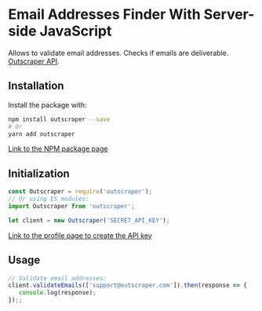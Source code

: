 # Email Addresses Finder With Server-side JavaScript

Allows to validate email addresses. Checks if emails are deliverable. [Outscraper API](https://app.outscraper.cloud/api-docs#tag/Email-Related/paths/~1email-validator/get).

## Installation

Install the package with:
```bash
npm install outscraper --save
# Or
yarn add outscraper
```

[Link to the NPM package page](https://www.npmjs.com/package/outscraper)

## Initialization
```js
const Outscraper = require('outscraper');
// Or using ES modules:
import Outscraper from 'outscraper';

let client = new Outscraper('SECRET_API_KEY');

```
[Link to the profile page to create the API key](https://app.outscraper.com/profile)

## Usage

```js
// Validate email addresses:
client.validateEmails(['support@outscraper.com']).then(response => {
   console.log(response);
});;
```
